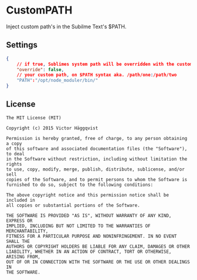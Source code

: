 # CustomPATH
Inject custom path's in the Subilme Text's $PATH.

## Settings
```json
{
    // if true, Sublimes system path will be overridden with the custom path
    "override": false,
    // your custom path, on $PATH syntax aka. /path/one:/path/two
    "PATH":"/opt/node_moduler/bin/"
}
```

## License

	The MIT License (MIT)

	Copyright (c) 2015 Victor Häggqvist

	Permission is hereby granted, free of charge, to any person obtaining a copy
	of this software and associated documentation files (the "Software"), to deal
	in the Software without restriction, including without limitation the rights
	to use, copy, modify, merge, publish, distribute, sublicense, and/or sell
	copies of the Software, and to permit persons to whom the Software is
	furnished to do so, subject to the following conditions:
	
	The above copyright notice and this permission notice shall be included in
	all copies or substantial portions of the Software.
	
	THE SOFTWARE IS PROVIDED "AS IS", WITHOUT WARRANTY OF ANY KIND, EXPRESS OR
	IMPLIED, INCLUDING BUT NOT LIMITED TO THE WARRANTIES OF MERCHANTABILITY,
	FITNESS FOR A PARTICULAR PURPOSE AND NONINFRINGEMENT. IN NO EVENT SHALL THE
	AUTHORS OR COPYRIGHT HOLDERS BE LIABLE FOR ANY CLAIM, DAMAGES OR OTHER
	LIABILITY, WHETHER IN AN ACTION OF CONTRACT, TORT OR OTHERWISE, ARISING FROM,
	OUT OF OR IN CONNECTION WITH THE SOFTWARE OR THE USE OR OTHER DEALINGS IN
	THE SOFTWARE.
